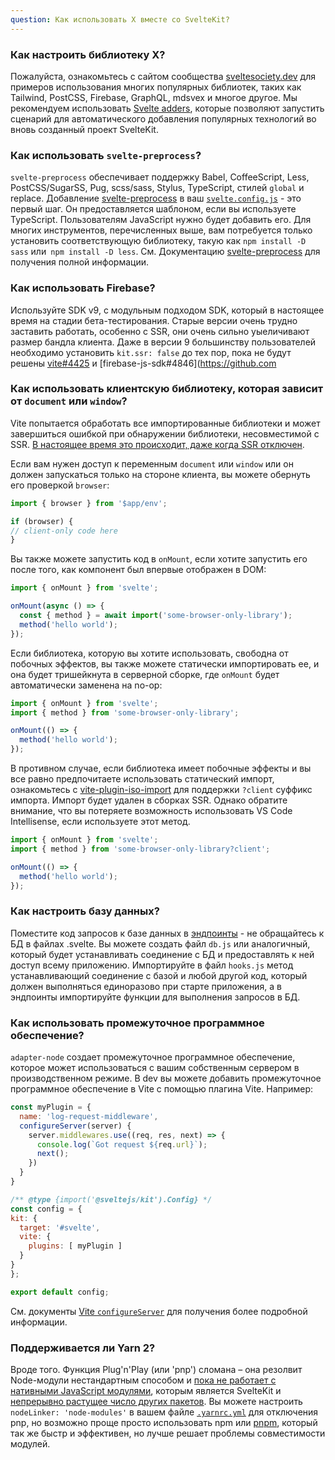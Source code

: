 ```yaml
---
question: Как использовать X вместе со SvelteKit?
---
```


### Как настроить библиотеку X?

Пожалуйста, ознакомьтесь с сайтом сообщества [sveltesociety.dev](https://sveltesociety.dev/templates) для примеров использования многих популярных библиотек, таких как Tailwind, PostCSS, Firebase, GraphQL, mdsvex и многое другое. Мы рекомендуем использовать [Svelte adders](https://sveltesociety.dev/templates#category-Svelte%20Add), которые позволяют запустить сценарий для автоматического добавления популярных технологий во вновь созданный проект SvelteKit.


### Как использовать `svelte-preprocess`?

`svelte-preprocess` обеспечивает поддержку Babel, CoffeeScript, Less, PostCSS/SugarSS, Pug, scss/sass, Stylus, TypeScript, стилей `global` и replace. Добавление [svelte-preprocess](https://github.com/sveltejs/svelte-preprocess) в ваш [`svelte.config.js`](/docs#konfiguracziya) - это первый шаг. Он предоставляется шаблоном, если вы используете TypeScript. Пользователям JavaScript нужно будет добавить его. Для многих инструментов, перечисленных выше, вам потребуется только установить соответствующую библиотеку, такую ​​как `npm install -D sass` или` npm install -D less`. См. Документацию [svelte-preprocess](https://github.com/sveltejs/svelte-preprocess) для получения полной информации.


### Как использовать Firebase?

Используйте SDK v9, с модульным подходом SDK, который в настоящее время на стадии бета-тестирования. Старые версии очень трудно заставить работать, особенно с SSR, они очень сильно уыеличивают размер бандла клиента. Даже в версии 9 большинству пользователей необходимо установить `kit.ssr: false` до тех пор, пока не будут решены [vite#4425](https://github.com/vitejs/vite/issues/4425) и [firebase-js-sdk#4846](https://github.com


### Как использовать клиентскую библиотеку, которая зависит от `document` или `window`?

Vite попытается обработать все импортированные библиотеки и может завершиться ошибкой при обнаружении библиотеки, несовместимой с SSR. [В настоящее время это происходит, даже когда SSR отключен](https://github.com/sveltejs/kit/issues/754).

Если вам нужен доступ к переменным `document` или `window` или он должен запускаться только на стороне клиента, вы можете обернуть его проверкой `browser`:

```js
import { browser } from '$app/env';

if (browser) {
// client-only code here
}
```

Вы также можете запустить код в `onMount`, если хотите запустить его после того, как компонент был впервые отображен в DOM:

```js
import { onMount } from 'svelte';

onMount(async () => {
  const { method } = await import('some-browser-only-library');
  method('hello world');
});
```

Если библиотека, которую вы хотите использовать, свободна от побочных эффектов, вы также можете статически импортировать ее, и она будет тришейкнута в серверной сборке, где `onMount` будет автоматически заменена на no-op:

```js
import { onMount } from 'svelte';
import { method } from 'some-browser-only-library';

onMount(() => {
  method('hello world');
});
```
В противном случае, если библиотека имеет побочные эффекты и вы все равно предпочитаете использовать статический импорт, ознакомьтесь с [vite-plugin-iso-import](https://github.com/bluwy/vite-plugin-iso-import) для поддержки `?client` суффикс импорта. Импорт будет удален в сборках SSR. Однако обратите внимание, что вы потеряете возможность использовать VS Code Intellisense, если используете этот метод.

```js
import { onMount } from 'svelte';
import { method } from 'some-browser-only-library?client';

onMount(() => {
  method('hello world');
});
```


### Как настроить базу данных?

Поместите код запросов к базе данных в [эндпоинты](/docs#marshruty-endpointy) - не обращайтесь к БД в файлах .svelte. Вы можете создать файл `db.js` или аналогичный, который будет устанавливать соединение с БД и предоставлять к ней доступ всему приложению. Импортируйте в файл `hooks.js` метод устанавливающий соединение с базой и любой другой код, который должен выполняться единоразово при старте приложения, а в эндпоинты импортируйте функции для выполнения запросов в БД.


### Как использовать промежуточное программное обеспечение?

`adapter-node` создает промежуточное программное обеспечение, которое может использоваться с вашим собственным сервером в производственном режиме. В dev вы можете добавить промежуточное программное обеспечение в Vite с помощью плагина Vite. Например:

```js
const myPlugin = {
  name: 'log-request-middleware',
  configureServer(server) {
    server.middlewares.use((req, res, next) => {
      console.log(`Got request ${req.url}`);
      next();
    })
  }
}

/** @type {import('@sveltejs/kit').Config} */
const config = {
kit: {
  target: '#svelte',
  vite: {
    plugins: [ myPlugin ]
  }
}
};

export default config;
```

См. документы [Vite `configureServer`](https://vitejs.dev/guide/api-plugin.html#configureserver) для получения более подробной информации.

### Поддерживается ли Yarn 2?

Вроде того. Функция Plug'n'Play (или 'pnp') сломана – она резолвит Node-модули нестандартным способом и [пока не работает с нативными JavaScript модулями](https://github.com/yarnpkg/berry/issues/638), которым является SvelteKit и [непрерывно растущее число других пакетов](https://blog.sindresorhus.com/get-ready-for-esm-aa53530b3f77). Вы можете настроить `nodeLinker: 'node-modules'` в вашем файле [`.yarnrc.yml`](https://yarnpkg.com/configuration/yarnrc#nodeLinker) для отключения pnp, но возможно проще просто  использовать  npm или [pnpm](https://pnpm.io/), который так же быстр и эффективен, но лучше решает проблемы совместимости модулей.